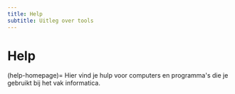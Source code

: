```yaml
---
title: Help
subtitle: Uitleg over tools
---
```

# Help
(help-homepage)=
Hier vind je hulp voor computers en programma's die je gebruikt bij het vak informatica.
